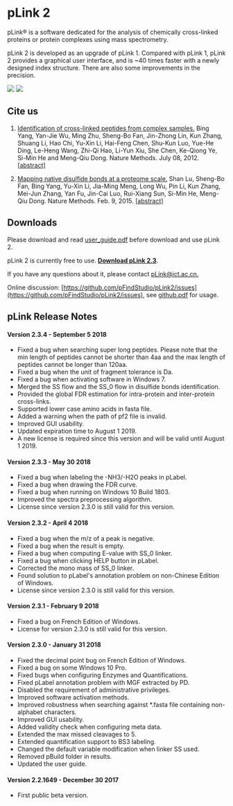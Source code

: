 # pLink 2

pLink® is a software dedicated for the analysis of chemically cross-linked proteins or protein complexes using mass spectrometry.

pLink 2 is developed as an upgrade of pLink 1. Compared with pLink 1, pLink 2 provides a graphical user interface, and is ~40 times faster with a newly designed index structure. There are also some improvements in the precision.

![](http://pfind.ict.ac.cn/software/pLink/pLink2.png)
![](http://pfind.ict.ac.cn/software/pLink/pLabel.png)


## Cite us
1. [Identification of cross-linked peptides from complex samples.](http://pfind.ict.ac.cn/paper/2012_yang.pdf)
Bing Yang, Yan-Jie Wu, Ming Zhu, Sheng-Bo Fan, Jin-Zhong Lin, Kun Zhang, Shuang Li, Hao Chi, Yu-Xin Li, Hai-Feng Chen, Shu-Kun Luo, Yue-He Ding, Le-Heng Wang, Zhi-Qi Hao, Li-Yun Xiu, She Chen, Ke-Qiong Ye, Si-Min He and Meng-Qiu Dong.
Nature Methods. July 08, 2012. [[abstract]](https://www.nature.com/articles/nmeth.2099)

2. [Mapping native disulfide bonds at a proteome scale.](http://pfind.ict.ac.cn/paper/2015_fan.pdf)
Shan Lu, Sheng-Bo Fan, Bing Yang, Yu-Xin Li, Jia-Ming Meng, Long Wu, Pin Li, Kun Zhang, Mei-Jun Zhang, Yan Fu, Jin-Cai Luo, Rui-Xiang Sun, Si-Min He, Meng-Qiu Dong.
Nature Methods. Feb. 9, 2015. [[abstract]](https://www.nature.com/articles/nmeth.3283)

## Downloads
Please download and read [user_guide.pdf](http://pfind.ict.ac.cn/software/pLink/pLink2%20User%20Guide.pdf) before download and use pLink 2.

pLink 2 is currently free to use. **[Download pLink 2.3](http://pfind.ict.ac.cn/software/pLink/index.html#Downloads)**.

If you have any questions about it, please contact [pLink@ict.ac.cn.](mailto:pLink@ict.ac.cn)

Online discussion: [https://github.com/pFindStudio/pLink2/issues](https://github.com/pFindStudio/pLink2/issues), see [github.pdf](http://pfind.ict.ac.cn/file/github.pdf) for usage.

## pLink Release Notes

#### Version 2.3.4 - September 5 2018
* Fixed a bug when searching super long peptides. Please note that the min length of peptides cannot be shorter than 4aa and the max length of peptides cannot be longer than 120aa.
* Fixed a bug when the unit of fragment tolerance is Da.
* Fixed a bug when activating software in Windows 7.
* Merged the SS flow and the SS_0 flow in disulfide bonds identification.
* Provided the global FDR estimation for intra-protein and inter-protein cross-links.
* Supported lower case amino acids in fasta file.
* Added a warning when the path of pf2 file is invalid.
* Improved GUI usability.
* Updated expiration time to August 1 2019.
* A new license is required since this version and will be valid until August 1 2019.
#### Version 2.3.3 - May 30 2018
* Fixed a bug when labeling the -NH3/-H2O peaks in pLabel.
* Fixed a bug when drawing the FDR curve.
* Fixed a bug when running on Windows 10 Build 1803.
* Improved the spectra preprocessing algorithm.
* License since version 2.3.0 is still valid for this version.
#### Version 2.3.2 - April 4 2018
* Fixed a bug when the m/z of a peak is negative.
* Fixed a bug when the result is empty.
* Fixed a bug when computing E-value with SS_0 linker.
* Fixed a bug when clicking HELP button in pLabel.
* Corrected the mono mass of SS_0 linker.
* Found solution to pLabel's annotation problem on non-Chinese Edition of Windows.
* License since version 2.3.0 is still valid for this version.
#### Version 2.3.1 - February 9 2018
* Fixed a bug on French Edition of Windows.
* License for version 2.3.0 is still valid for this version.
#### Version 2.3.0 - January 31 2018
* Fixed the decimal point bug on French Edition of Windows.
* Fixed a bug on some Windows 10 Pro.
* Fixed bugs when configuring Enzymes and Quantifications.
* Fixed pLabel annotation problem with MGF extracted by PD.
* Disabled the requirement of administrative privileges.
* Improved software activation methods.
* Improved robustness when searching against *.fasta file containing non-alphabet characters.
* Improved GUI usability.
* Added validity check when configuring meta data.
* Extended the max missed cleavages to 5.
* Extended quantification support to BS3 labeling.
* Changed the default variable modification when linker SS used.
* Removed pBuild folder in results.
* Updated the user guide.
#### Version 2.2.1649 - December 30 2017
* First public beta version.

